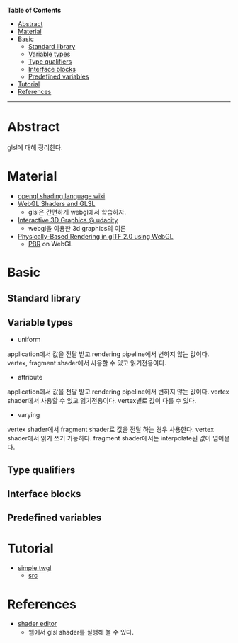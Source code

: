 <!-- markdown-toc start - Don't edit this section. Run M-x markdown-toc-refresh-toc -->
**Table of Contents**

- [Abstract](#abstract)
- [Material](#material)
- [Basic](#basic)
    - [Standard library](#standard-library)
    - [Variable types](#variable-types)
    - [Type qualifiers](#type-qualifiers)
    - [Interface blocks](#interface-blocks)
    - [Predefined variables](#predefined-variables)
- [Tutorial](#tutorial)
- [References](#references)

<!-- markdown-toc end -->

-------------------------------------------------------------------------------

# Abstract

glsl에 대해 정리한다.

# Material

* [opengl shading language wiki](https://www.khronos.org/opengl/wiki/OpenGL_Shading_Language)
* [WebGL Shaders and GLSL](https://webglfundamentals.org/webgl/lessons/webgl-shaders-and-glsl.html)
  * glsl은 간편하게 webgl에서 학습하자.
* [Interactive 3D Graphics @ udacity](https://www.udacity.com/course/interactive-3d-graphics--cs291)
  * webgl을 이용한 3d graphics의 이론
* [Physically-Based Rendering in glTF 2.0 using WebGL](https://github.com/KhronosGroup/glTF-WebGL-PBR)
  * [PBR](/pbr/) on WebGL

# Basic

## Standard library

## Variable types

* uniform

application에서 값을 전달 받고 rendering pipeline에서 변하지 않는
값이다. vertex, fragment shader에서 사용할 수 있고 읽기전용이다.

* attribute

application에서 값을 전달 받고 rendering pipeline에서 변하지 않는
값이다. vertex shader에서 사용할 수 있고 읽기전용이다. vertex별로
값이 다를 수 있다.

* varying

vertex shader에서 fragment shader로 값을 전달 하는 경우 사용한다.
vertex shader에서 읽기 쓰기 가능하다. fragment shader에서는
interpolate된 값이 넘어온다.

## Type qualifiers

## Interface blocks

## Predefined variables

# Tutorial

* [simple twgl](https://rawgit.com/iamslash/TIL/master/glsl/ex/a.html)
  * [src](ex/a.html)

# References

* [shader editor](http://shdr.bkcore.com/)
  * 웹에서 glsl shader를 실행해 볼 수 있다.
